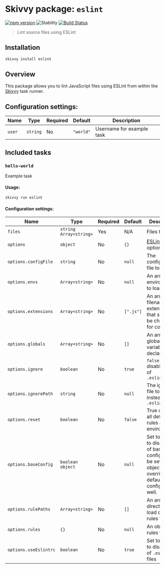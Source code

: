 # Skivvy package: `eslint`
[![npm version](https://img.shields.io/npm/v/@skivvy/skivvy-package-eslint.svg)](https://www.npmjs.com/package/@skivvy/skivvy-package-eslint)
![Stability](https://img.shields.io/badge/stability-stable-brightgreen.svg)
[![Build Status](https://travis-ci.org/skivvyjs/skivvy-package-eslint.svg?branch=master)](https://travis-ci.org/skivvyjs/skivvy-package-eslint)

> Lint source files using ESLint


## Installation

```bash
skivvy install eslint
```


## Overview

This package allows you to lint JavaScript files using ESLint from within the [Skivvy](https://www.npmjs.com/package/skivvy) task runner.


## Configuration settings:

| Name | Type | Required | Default | Description |
| ---- | ---- | -------- | ------- | ----------- |
| `user` | `string` | No | `"world"` | Username for example task |


## Included tasks

### `hello-world`

Example task

#### Usage:

```bash
skivvy run eslint
```


#### Configuration settings:

| Name | Type | Required | Default | Description |
| ---- | ---- | -------- | ------- | ----------- |
| `files` | `string` `Array<string>` | Yes | N/A | Files to lint |
| `options` | `object` | No | `{}` | [ESLint API](http://eslint.org/docs/developer-guide/nodejs-api#cliengine) options |
| `options.configFile` | `string` | No | `null` | The configuration file to use |
| `options.envs` | `Array<string>` | No | `null` | An array of environments to load |
| `options.extensions` | `Array<string>` | No | `[".js"]` | An array of filename extensions that should be checked for code |
| `options.globals` | `Array<string>` | No | `[]` | An array of global variables to declare |
| `options.ignore` | `boolean` | No | `true` | `false` disables use of `.eslintignore` |
| `options.ignorePath` | `string` | No | `null` | The ignore file to use instead of `.eslintignore` |
| `options.reset` | `boolean` | No | `false` | True disables all default rules and environments |
| `options.baseConfig` | `boolean` `object` | No | `null` | Set to `false` to disable use of base config. Could be set to an object to override default base config as well. |
| `options.rulePaths` | `Array<string>` | No | `[]` | An array of directories to load custom rules from |
| `options.rules` | `{}` | No | `null` | An object of rules to use |
| `options.useEslintrc` | `boolean` | No | `true` | Set to `false` to disable use of `.eslintrc` files |
